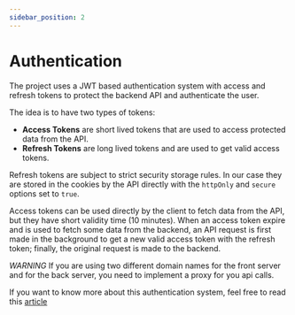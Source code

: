 ```yaml
---
sidebar_position: 2
---
```


# Authentication

The project uses a JWT based authentication system with access and refresh tokens to protect the backend API and authenticate the user.

The idea is to have two types of tokens:

- **Access Tokens** are short lived tokens that are used to access protected data from the API.
- **Refresh Tokens** are long lived tokens and are used to get valid access tokens.

Refresh tokens are subject to strict security storage rules. In our case they are stored in the cookies by the API directly with the `httpOnly` and `secure` options set to `true`.

Access tokens can be used directly by the client to fetch data from the API, but they have short validity time (10 minutes). When an access token expire and is used to fetch some data from the backend, an API request is first made in the background to get a new valid access token with the refresh token; finally, the original request is made to the backend.

_WARNING_
If you are using two different domain names for the front server and for the back server, you need to implement a proxy for you api calls.

If you want to know more about this authentication system, feel free to read this [article](https://auth0.com/blog/refresh-tokens-what-are-they-and-when-to-use-them/)
